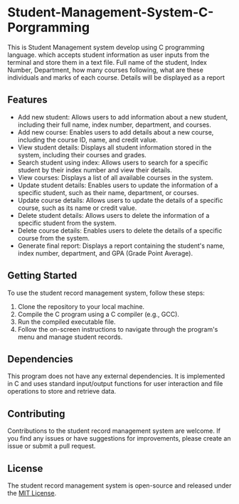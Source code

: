 # Student-Management-System-C-Porgramming
This is Student Management system develop using C programming language. which accepts student information as user inputs from the terminal and store them in a text file. Full name of the student, Index Number, Department, how many courses following, what are these individuals and marks of each course. Details will be displayed as a report

## Features

- Add new student: Allows users to add information about a new student, including their full name, index number, department, and courses.
- Add new course: Enables users to add details about a new course, including the course ID, name, and credit value.
- View student details: Displays all student information stored in the system, including their courses and grades.
- Search student using index: Allows users to search for a specific student by their index number and view their details.
- View courses: Displays a list of all available courses in the system.
- Update student details: Enables users to update the information of a specific student, such as their name, department, or courses.
- Update course details: Allows users to update the details of a specific course, such as its name or credit value.
- Delete student details: Allows users to delete the information of a specific student from the system.
- Delete course details: Enables users to delete the details of a specific course from the system.
- Generate final report: Displays a report containing the student's name, index number, department, and GPA (Grade Point Average).

## Getting Started

To use the student record management system, follow these steps:

1. Clone the repository to your local machine.
2. Compile the C program using a C compiler (e.g., GCC).
3. Run the compiled executable file.
4. Follow the on-screen instructions to navigate through the program's menu and manage student records.

## Dependencies

This program does not have any external dependencies. It is implemented in C and uses standard input/output functions for user interaction and file operations to store and retrieve data.

## Contributing

Contributions to the student record management system are welcome. If you find any issues or have suggestions for improvements, please create an issue or submit a pull request.

## License

The student record management system is open-source and released under the [MIT License](LICENSE).



